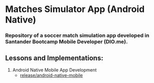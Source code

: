 # Matches Simulator App (Android Native)

### Repository of a soccer match simulation app developed in Santander Bootcamp Mobile Developer (DIO.me).

## Lessons and Implementations:

1. Android Native Mobile App Development
      -  [release/android-native-mobile](https://github.com/lahlis/matches-simulator-app/tree/release/android-native-mobile)

